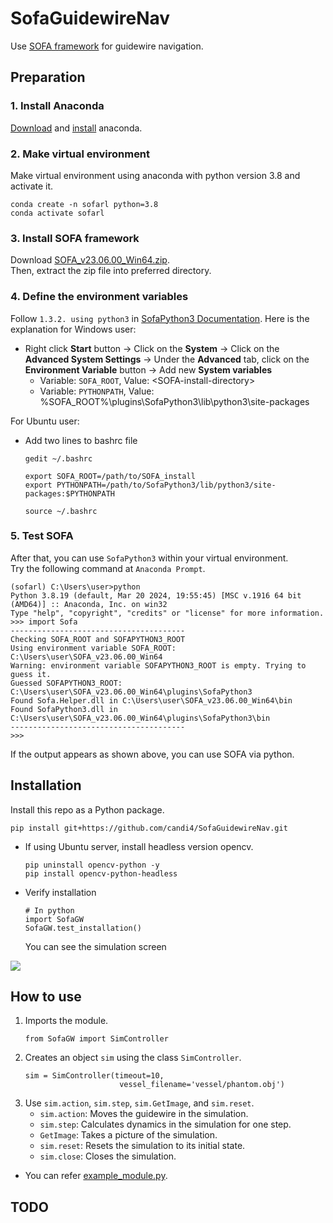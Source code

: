 # SofaGuidewireNav
Use [SOFA framework](https://github.com/sofa-framework/sofa) for guidewire navigation.


## Preparation
### 1. Install Anaconda
[Download](https://www.anaconda.com/download/success) and [install](https://docs.anaconda.com/free/anaconda/install/windows/) anaconda.    
### 2. Make virtual environment
Make virtual environment using anaconda with python version 3.8 and activate it.
```
conda create -n sofarl python=3.8
conda activate sofarl
```

### 3. Install SOFA framework
Download [SOFA_v23.06.00_Win64.zip](https://github.com/sofa-framework/sofa/releases/tag/v23.06.00).   
Then, extract the zip file into preferred directory.   

### 4. Define the environment variables
Follow `1.3.2. using python3` in [SofaPython3 Documentation](https://sofapython3.readthedocs.io/en/latest/content/Installation.html#using-python3). Here is the explanation for Windows user:   
- Right click **Start** button -> Click on the **System** -> Click on the **Advanced System Settings** -> Under the **Advanced** tab, click on the **Environment Variable** button -> Add new **System variables**
   - Variable: `SOFA_ROOT`, Value: \<SOFA-install-directory>
   - Variable: `PYTHONPATH`, Value: %SOFA_ROOT%\plugins\SofaPython3\lib\python3\site-packages   

For Ubuntu user:    
* Add two lines to bashrc file
   ```
   gedit ~/.bashrc
   ```
   ```
   export SOFA_ROOT=/path/to/SOFA_install
   export PYTHONPATH=/path/to/SofaPython3/lib/python3/site-packages:$PYTHONPATH
   ```
   ```
   source ~/.bashrc
   ```

### 5. Test SOFA
After that, you can use `SofaPython3` within your virtual environment.   
Try the following command at `Anaconda Prompt`.
```
(sofarl) C:\Users\user>python
Python 3.8.19 (default, Mar 20 2024, 19:55:45) [MSC v.1916 64 bit (AMD64)] :: Anaconda, Inc. on win32
Type "help", "copyright", "credits" or "license" for more information.
>>> import Sofa
---------------------------------------
Checking SOFA_ROOT and SOFAPYTHON3_ROOT
Using environment variable SOFA_ROOT: C:\Users\user\SOFA_v23.06.00_Win64
Warning: environment variable SOFAPYTHON3_ROOT is empty. Trying to guess it.
Guessed SOFAPYTHON3_ROOT: C:\Users\user\SOFA_v23.06.00_Win64\plugins\SofaPython3
Found Sofa.Helper.dll in C:\Users\user\SOFA_v23.06.00_Win64\bin
Found SofaPython3.dll in C:\Users\user\SOFA_v23.06.00_Win64\plugins\SofaPython3\bin
---------------------------------------
>>>
```
If the output appears as shown above, you can use SOFA via python.


## Installation
Install this repo as a Python package.
```
pip install git+https://github.com/candi4/SofaGuidewireNav.git
```
* If using Ubuntu server, install headless version opencv.
   ```
   pip uninstall opencv-python -y
   pip install opencv-python-headless
   ```
* Verify installation
   ```
   # In python
   import SofaGW
   SofaGW.test_installation()
   ```
   You can see the simulation screen   
 <img src="readme_files/example.gif">

## How to use   
1. Imports the module.   
   ```
   from SofaGW import SimController
   ```
2. Creates an object `sim` using the class `SimController`.
   ```
   sim = SimController(timeout=10,
                        vessel_filename='vessel/phantom.obj')
   ```
3. Use `sim.action`, `sim.step`, `sim.GetImage`, and `sim.reset`.  
   * `sim.action`: Moves the guidewire in the simulation.   
   * `sim.step`: Calculates dynamics in the simulation for one step.   
   * `GetImage`: Takes a picture of the simulation.      
   * `sim.reset`: Resets the simulation to its initial state. 
   * `sim.close`: Closes the simulation.    
- You can refer [example_module.py](example.py).   


## TODO
